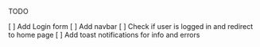 TODO

[ ] Add Login form
[ ] Add navbar
[ ] Check if user is logged in and redirect to home page
[ ] Add toast notifications for info and errors
